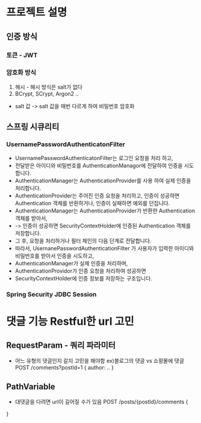 # 프로젝트 설명

## 인증 방식

### 토큰 - JWT

### 암호화 방식

1. 해시 - 해시 방식은 salt가 없다
2. BCrypt, SCrypt, Argon2 ..

- salt 값 -> salt 값을 매번 다르게 하여 비밀번호 암호화

## 스프링 시큐리티

### UsernamePasswordAuthenticatonFilter

- UsernamePasswordAuthenticatonFilter는 로그인 요청을 처리 하고, 
- 전달받은 아이디와 비밀번호를 AuthenticationManagor에 전달하여 인증을 시도합니다.
- AuthenticationManager는 AuthenticationProvider를 사용 하여 실제 인증을 처리합니다.
- AuthenticationProvider는 주어진 인증 요청을 처리하고, 인증이 성공하면 Authentication 객체를 반환하거나, 인증이 실패하면 예외를 던집니다.
- AuthenticationManager는 AuthenticationProvider가 반환한 Authentication 객체를 받아서, 
- -> 인증이 성공하면 SecurityContextHolder에 인증된 Authentication 객체를 저장합니다.
- 그 후, 요청을 처리하거나 필터 체인의 다음 단계로 전달합니다.
- 따라서, UsernanePasswordAuthenticationFilter 가 사용자가 입력한 아이디와 비밀번호를 받아서 인증을 시도하고,
- AuthenticationManager가 실제 인증을 처리하며,
- AuthenticationProvidor가 인증 요청을 처리하여 성공하면
- SecurityContextHolder에 인증 정보를 저장하는 구조입니다.

### Spring Security JDBC Session



# 댓글 기능 Restful한 url 고민
## RequestParam - 쿼리 파라미터
- 어느 유형의 댓글인지 갈지 고민을 해야함 ex)블로그의 댓글 vs 쇼핑몰에 댓글 
POST /comments?postId=1
{
  author: ..
}

## PathVariable
- 대댓글을 다려면 url이 길어질 수가 있음
POST /posts/{postId}/comments
{

}